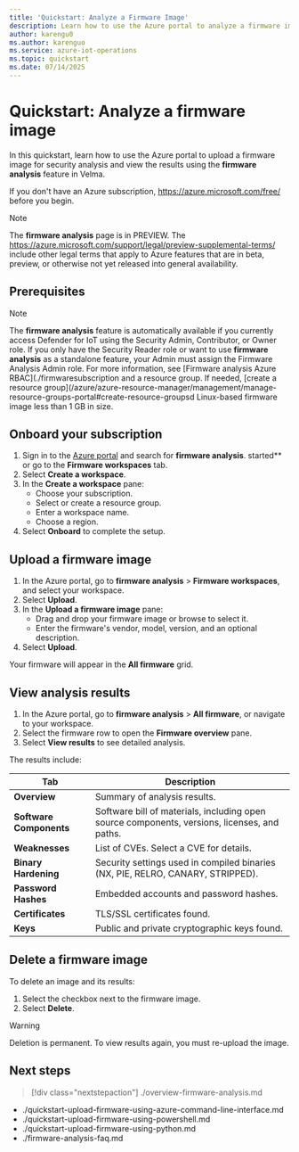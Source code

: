 ```yaml
---
title: 'Quickstart: Analyze a Firmware Image'
description: Learn how to use the Azure portal to analyze a firmware image with firmware analysis.
author: karengu0
ms.author: karenguo
ms.service: azure-iot-operations
ms.topic: quickstart
ms.date: 07/14/2025
---
```


# Quickstart: Analyze a firmware image

In this quickstart, learn how to use the Azure portal to upload a firmware image for security analysis and view the results using the **firmware analysis** feature in Velma.

If you don't have an Azure subscription, https://azure.microsoft.com/free/ before you begin.

> [!NOTE]
> The **firmware analysis** page is in PREVIEW. The https://azure.microsoft.com/support/legal/preview-supplemental-terms/ include other legal terms that apply to Azure features that are in beta, preview, or otherwise not yet released into general availability.

## Prerequisites

> [!NOTE]
> The **firmware analysis** feature is automatically available if you currently access Defender for IoT using the Security Admin, Contributor, or Owner role. If you only have the Security Reader role or want to use **firmware analysis** as a standalone feature, your Admin must assign the Firmware Analysis Admin role. For more information, see [Firmware analysis Azure RBAC](./firmwaresubscription and a resource group. If needed, [create a resource group](/azure/azure-resource-manager/management/manage-resource-groups-portal#create-resource-groupsd Linux-based firmware image less than 1 GB in size.

## Onboard your subscription

1. Sign in to the [Azure portal](https://portal.azure.com) and search for **firmware analysis**.
started** or go to the **Firmware workspaces** tab.
3. Select **Create a workspace**.
4. In the **Create a workspace** pane:
   - Choose your subscription.
   - Select or create a resource group.
   - Enter a workspace name.
   - Choose a region.
5. Select **Onboard** to complete the setup.

## Upload a firmware image

1. In the Azure portal, go to **firmware analysis** > **Firmware workspaces**, and select your workspace.
2. Select **Upload**.
3. In the **Upload a firmware image** pane:
   - Drag and drop your firmware image or browse to select it.
   - Enter the firmware's vendor, model, version, and an optional description.
4. Select **Upload**.

Your firmware will appear in the **All firmware** grid.

## View analysis results
1. In the Azure portal, go to **firmware analysis** > **All firmware**, or navigate to your workspace.
2. Select the firmware row to open the **Firmware overview** pane.
3. Select **View results** to see detailed analysis.

The results include:

| Tab | Description |
|-----|-------------|
| **Overview** | Summary of analysis results. |
| **Software Components** | Software bill of materials, including open source components, versions, licenses, and paths. |
| **Weaknesses** | List of CVEs. Select a CVE for details. |
| **Binary Hardening** | Security settings used in compiled binaries (NX, PIE, RELRO, CANARY, STRIPPED). |
| **Password Hashes** | Embedded accounts and password hashes. |
| **Certificates** | TLS/SSL certificates found. |
| **Keys** | Public and private cryptographic keys found. |

## Delete a firmware image

To delete an image and its results:

1. Select the checkbox next to the firmware image.
2. Select **Delete**.

> [!WARNING]
> Deletion is permanent. To view results again, you must re-upload the image.

## Next steps

> [!div class="nextstepaction"]
> ./overview-firmware-analysis.md

- ./quickstart-upload-firmware-using-azure-command-line-interface.md
- ./quickstart-upload-firmware-using-powershell.md
- ./quickstart-upload-firmware-using-python.md
- ./firmware-analysis-faq.md

